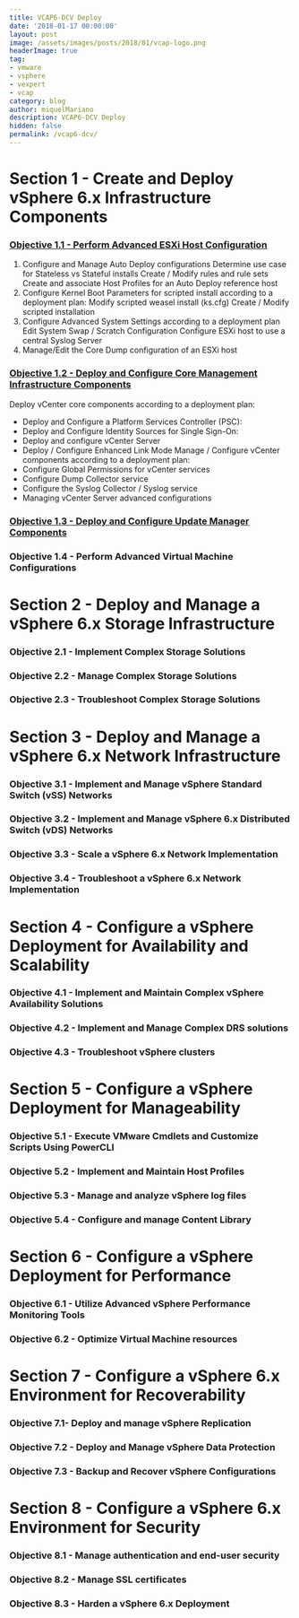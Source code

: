 ```yaml
---
title: VCAP6-DCV Deploy
date: '2018-01-17 00:00:00'
layout: post
image: /assets/images/posts/2018/01/vcap-logo.png
headerImage: true
tag:
- vmware
- vsphere
- vexpert
- vcap
category: blog
author: miquelMariano
description: VCAP6-DCV Deploy
hidden: false
permalink: /vcap6-dcv/
---
```


# Section 1 - Create and Deploy vSphere 6.x Infrastructure Components
### [Objective 1.1 - Perform Advanced ESXi Host Configuration](https://miquelmariano.github.io/111)
1. Configure and Manage Auto Deploy configurations
Determine use case for Stateless vs Stateful installs
Create / Modify rules and rule sets
Create and associate Host Profiles for an Auto Deploy reference host
2. Configure Kernel Boot Parameters for scripted install according to a deployment plan:
Modify scripted weasel install (ks.cfg)
Create / Modify scripted installation
3. Configure Advanced System Settings according to a deployment plan
Edit System Swap / Scratch Configuration
Configure ESXi host to use a central Syslog Server
4. Manage/Edit the Core Dump configuration of an ESXi host

### [Objective 1.2 - Deploy and Configure Core Management Infrastructure Components](https://miquelmariano.github.io/112)
Deploy vCenter core components according to a deployment plan:
* Deploy and Configure a Platform Services Controller (PSC):
* Deploy and Configure Identity Sources for Single Sign-On:
* Deploy and configure vCenter Server
* Deploy / Configure Enhanced Link Mode
Manage / Configure vCenter components according to a deployment plan:
* Configure Global Permissions for vCenter services
* Configure Dump Collector service
* Configure the Syslog Collector / Syslog service
* Managing vCenter Server advanced configurations

### [Objective 1.3 - Deploy and Configure Update Manager Components](https://miquelmariano.github.io/113)

### Objective 1.4 - Perform Advanced Virtual Machine Configurations

# Section 2 - Deploy and Manage a vSphere 6.x Storage Infrastructure
### Objective 2.1 - Implement Complex Storage Solutions
### Objective 2.2 - Manage Complex Storage Solutions
### Objective 2.3 - Troubleshoot Complex Storage Solutions

# Section 3 - Deploy and Manage a vSphere 6.x Network Infrastructure
### Objective 3.1 - Implement and Manage vSphere Standard Switch (vSS) Networks
### Objective 3.2 - Implement and Manage vSphere 6.x Distributed Switch (vDS) Networks
### Objective 3.3 - Scale a vSphere 6.x Network Implementation
### Objective 3.4 - Troubleshoot a vSphere 6.x Network Implementation

# Section 4 - Configure a vSphere Deployment for Availability and Scalability
### Objective 4.1 - Implement and Maintain Complex vSphere Availability Solutions
### Objective 4.2 - Implement and Manage Complex DRS solutions
### Objective 4.3 - Troubleshoot vSphere clusters

# Section 5 - Configure a vSphere Deployment for Manageability
### Objective 5.1 - Execute VMware Cmdlets and Customize Scripts Using PowerCLI
### Objective 5.2 - Implement and Maintain Host Profiles
### Objective 5.3 - Manage and analyze vSphere log files
### Objective 5.4 - Configure and manage Content Library

# Section 6 - Configure a vSphere Deployment for Performance
### Objective 6.1 - Utilize Advanced vSphere Performance Monitoring Tools
### Objective 6.2 - Optimize Virtual Machine resources

# Section 7 - Configure a vSphere 6.x Environment for Recoverability
### Objective 7.1- Deploy and manage vSphere Replication
### Objective 7.2 - Deploy and Manage vSphere Data Protection
### Objective 7.3 - Backup and Recover vSphere Configurations

# Section 8 - Configure a vSphere 6.x Environment for Security
### Objective 8.1 - Manage authentication and end-user security
### Objective 8.2 - Manage SSL certificates
### Objective 8.3 - Harden a vSphere 6.x Deployment